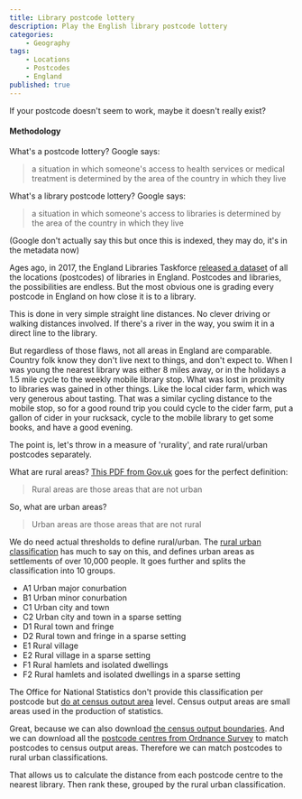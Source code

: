 ```yaml
---
title: Library postcode lottery
description: Play the English library postcode lottery
categories:
    - Geography
tags:
    - Locations
    - Postcodes
    - England
published: true
---
```


If your postcode doesn't seem to work, maybe it doesn't really exist?

#### Methodology

What's a postcode lottery? Google says:

> a situation in which someone's access to health services or medical treatment is determined by the area of the country in which they live 

What's a library postcode lottery? Google says:

> a situation in which someone's access to libraries is determined by the area of the country in which they live

(Google don't actually say this but once this is indexed, they may do, it's in the metadata now)

Ages ago, in 2017, the England Libraries Taskforce [released a dataset](https://www.gov.uk/government/publications/public-libraries-in-england-basic-dataset) of all the locations (postcodes) of libraries in England. Postcodes and libraries, the possibilities are endless. But the most obvious one is grading every postcode in England on how close it is to a library.

This is done in very simple straight line distances. No clever driving or walking distances involved. If there's a river in the way, you swim it in a direct line to the library.

But regardless of those flaws, not all areas in England are comparable. Country folk know they don't live next to things, and don't expect to. When I was young the nearest library was either 8 miles away, or in the holidays a 1.5 mile cycle to the weekly mobile library stop. What was lost in proximity to libraries was gained in other things. Like the local cider farm, which was very generous about tasting. That was a similar cycling distance to the mobile stop, so for a good round trip you could cycle to the cider farm, put a gallon of cider in your rucksack, cycle to the mobile library to get some books, and have a good evening.

The point is, let's throw in a measure of 'rurality', and rate rural/urban postcodes separately. 

What are rural areas? [This PDF from Gov.uk](https://www.gov.uk/government/uploads/system/uploads/attachment_data/file/591462/RUCOA_leaflet_Jan2017.pdf) goes for the perfect definition:

> Rural areas are those areas that are not urban

So, what are urban areas?

> Urban areas are those areas that are not rural

We do need actual thresholds to define rural/urban. The [rural urban classification](https://www.gov.uk/government/statistics/defining-rural-areas) has much to say on this, and defines urban areas as settlements of over 10,000 people. It goes further and splits the classification into 10 groups.

- A1 Urban major conurbation
- B1 Urban minor conurbation
- C1 Urban city and town
- C2 Urban city and town in a sparse setting
- D1 Rural town and fringe
- D2 Rural town and fringe in a sparse setting
- E1 Rural village
- E2 Rural village in a sparse setting
- F1 Rural hamlets and isolated dwellings
- F2 Rural hamlets and isolated dwellings in a sparse setting

The Office for National Statistics don't provide this classification per postcode but [do at census output area](https://ons.maps.arcgis.com/home/item.html?id=3ce248e9651f4dc094f84a4c5de18655) level. Census output areas are small areas used in the production of statistics.

Great, because we can also download [the census output boundaries](http://geoportal.statistics.gov.uk/datasets/output-area-december-2011-full-clipped-boundaries-in-england-and-wales). And we can download all the [postcode centres from Ordnance Survey](https://www.ordnancesurvey.co.uk/business-and-government/products/code-point-open.html) to match postcodes to census output areas. Therefore we can match postcodes to rural urban classifications.

That allows us to calculate the distance from each postcode centre to the nearest library. Then rank these, grouped by the rural urban classification.
